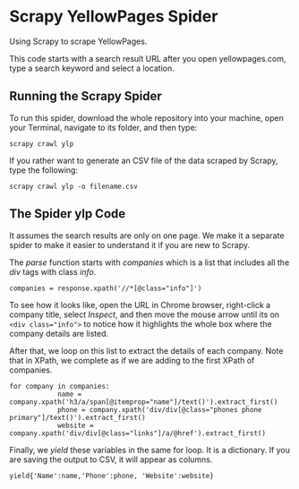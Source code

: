 # Scrapy YellowPages Spider

Using Scrapy to scrape YellowPages.

This code starts with a search result URL after you open yellowpages.com, type a search keyword and select a location.

## Running the Scrapy Spider

To run this spider, download the whole repository into your machine, open your Terminal, navigate to its folder, and then type:

```
scrapy crawl ylp
```
If you rather want to generate an CSV file of the data scraped by Scrapy, type the following:

```
scrapy crawl ylp -o filename.csv
```

## The Spider ylp Code

It assumes the search results are only on one page. We make it a separate spider to make it easier to understand it if you are new to Scrapy.

The *parse* function starts with *companies* which is a list that includes all the *div* tags with class *info*.

```
companies = response.xpath('//*[@class="info"]')
```

To see how it looks like, open the URL in Chrome browser, right-click a company title, select *Inspect*, and then move the mouse arrow until its on ```<div class="info">``` to notice how it highlights the whole box where the company details are listed.

After that, we loop on this list to extract the details of each company. Note that in XPath, we complete as if we are adding to the first XPath of companies.

```
for company in companies:
			name = company.xpath('h3/a/span[@itemprop="name"]/text()').extract_first()
			phone = company.xpath('div/div[@class="phones phone primary"]/text()').extract_first()
			website = company.xpath('div/div[@class="links"]/a/@href').extract_first()
```

Finally, we *yield* these variables in the same for loop. It is a dictionary. If you are saving the output to CSV, it will appear as columns.

```
yield{'Name':name,'Phone':phone, 'Website':website}
```




